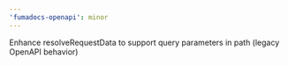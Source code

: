 ```yaml
---
'fumadocs-openapi': minor
---
```


Enhance resolveRequestData to support query parameters in path (legacy OpenAPI behavior)
